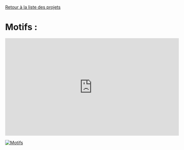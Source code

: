 [Retour à la liste des projets](../../../projets/blob/main/README.md)

# Motifs :

<iframe width="560" height="315" src="https://www.youtube.com/embed/c3Mgl9dxsBg" frameborder="0" allow="accelerometer; autoplay; clipboard-write; encrypted-media; gyroscope; picture-in-picture" allowfullscreen></iframe>

[![Motifs](http://img.youtube.com/vi/c3Mgl9dxsBg/0.jpg)](http://www.youtube.com/watch?v=c3Mgl9dxsBg "Motifs")
